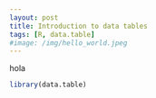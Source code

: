 ```yaml
---
layout: post
title: Introduction to data tables 
tags: [R, data.table]
#image: /img/hello_world.jpeg
---
```


hola


```R
library(data.table)

```

